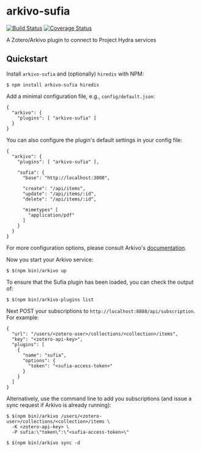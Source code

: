 arkivo-sufia
============
[![Build Status](https://travis-ci.org/inukshuk/arkivo-sufia.svg?branch=master)](https://travis-ci.org/inukshuk/arkivo-hydra)
[![Coverage Status](https://coveralls.io/repos/inukshuk/arkivo-sufia/badge.svg)](https://coveralls.io/r/inukshuk/arkivo-hydra)

A Zotero/Arkivo plugin to connect to Project Hydra services

Quickstart
----------
Install `arkivo-sufia` and (optionally) `hiredis` with NPM:

    $ npm install arkivo-sufia hiredis

Add a minimal configuration file, e.g., `config/default.json`:

    {
      "arkivo": {
        "plugins": [ "arkivo-sufia" ]
      }
    }

You can also configure the plugin's default settings in your
config file:

    {
      "arkivo": {
        "plugins": [ "arkivo-sufia" ],

        "sufia": {
          "base": "http://localhost:3000",

          "create": "/api/items",
          "update": "/api/items/:id",
          "delete": "/api/items/:id",

          "mimetypes" [
            "application/pdf"
          ]
        }
      }
    }

For more configuration options, please consult Arkivo's
[documentation](https://github.com/inukshuk/arkivo#configuration).

Now you start your Arkivo service:

    $ $(npm bin)/arkivo up

To ensure that the Sufia plugin has been loaded, you can
check the output of:

    $ $(npm bin)/arkivo-plugins list

Next POST your subscriptions to `http://localhost:8888/api/subscription`.
For example:

    {
      "url": "/users/<zotero-user>/collections/<collection>/items",
      "key": "<zotero-api-key>",
      "plugins": [
        {
          "name": "sufia",
          "options": {
            "token": "<sufia-access-token>"
          }
        }
      ]
    }

Alternatively, use the command line to add you subscriptions (and issue
a sync request if Arkivo is already running):

    $ $(npm bin)/arkivo /users/<zotero-user>/collections/<collection>/items \
      -K <zotero-api-key> \
      -P sufia:\"token\":\"<sufia-access-token>\"

    $ $(npm bin)/arkivo sync -d

